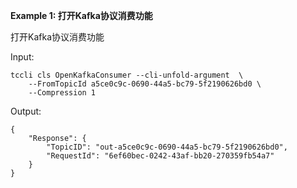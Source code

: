 **Example 1: 打开Kafka协议消费功能**

打开Kafka协议消费功能

Input: 

```
tccli cls OpenKafkaConsumer --cli-unfold-argument  \
    --FromTopicId a5ce0c9c-0690-44a5-bc79-5f2190626bd0 \
    --Compression 1
```

Output: 
```
{
    "Response": {
        "TopicID": "out-a5ce0c9c-0690-44a5-bc79-5f2190626bd0",
        "RequestId": "6ef60bec-0242-43af-bb20-270359fb54a7"
    }
}
```

